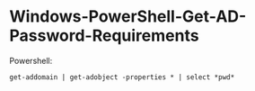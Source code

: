 # Windows-PowerShell-Get-AD-Password-Requirements
 

Powershell:
```
get-addomain | get-adobject -properties * | select *pwd*
```
